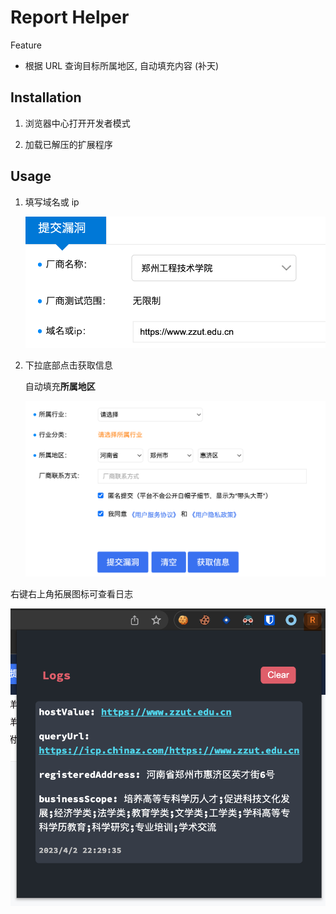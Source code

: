 # Report Helper

Feature
- 根据 URL 查询目标所属地区, 自动填充内容 (补天)

## Installation

1. 浏览器中心打开开发者模式

2. 加载已解压的扩展程序

## Usage

1. 填写域名或 ip

    ![](assets/1.png)

2. 下拉底部点击获取信息

    自动填充**所属地区**

    ![](assets/2.png)

右键右上角拓展图标可查看日志

![](assets/3.png)